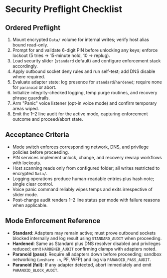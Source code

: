 # Security Preflight Checklist

## Ordered Preflight
1. Mount encrypted `Data/` volume for internal writes; verify host alias bound read-only.
2. Prompt for and validate 6-digit PIN before unlocking any keys; enforce lockout (5 tries → 15-minute hold, 10 → replug).
3. Load security slider (`standard` default) and configure enforcement stack accordingly.
4. Apply outbound socket deny rules and run self-test; add DNS disable where required.
5. Evaluate adapter state: log presence for `standard`/`hardened`; require none for `paranoid` or abort.
6. Initialize integrity-checked logging, temp purge routines, and recovery phrase guardrails.
7. Arm "Panic" voice listener (opt-in voice mode) and confirm temporary areas wiped.
8. Emit the 1–2 line audit for the active mode, capturing enforcement outcome and proceed/abort state.

## Acceptance Criteria
- Mode switch enforces corresponding network, DNS, and privilege policies before proceeding.
- PIN services implement unlock, change, and recovery rewrap workflows with lockouts.
- Host scanning reads only from configured folder; all writes restricted to encrypted `Data/`.
- Logging operations produce human-readable entries plus hash note; single clear control.
- Voice panic command reliably wipes temps and exits irrespective of slider mode.
- Post-change audit renders 1–2 line status per mode with failure reasons when applicable.

## Mode Enforcement Reference
- **Standard**: Adapters may remain active; must prove outbound sockets blocked internally and log result using `STANDARD_AUDIT` when proceeding.
- **Hardened**: Same as Standard plus DNS resolver disabled and privileges reduced; emit `HARDENED_AUDIT` confirming clamps with adapters noted.
- **Paranoid (pass)**: Require all adapters down before proceeding; sandbox networking (`unshare -n`, PF, WFP) and log via `PARANOID_PASS_AUDIT`.
- **Paranoid (fail)**: If any adapter detected, abort immediately and emit `PARANOID_BLOCK_AUDIT`.
